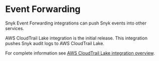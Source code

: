 # Event Forwarding

Snyk Event Forwarding integrations can push Snyk events into other services.

AWS CloudTrail Lake integration is the initial release. This integration pushes Snyk audit logs to  AWS CloudTrail Lake.

For complete information see [AWS CloudTrail Lake integration overview](aws-cloudtrail-lake-integration-overview.md).
